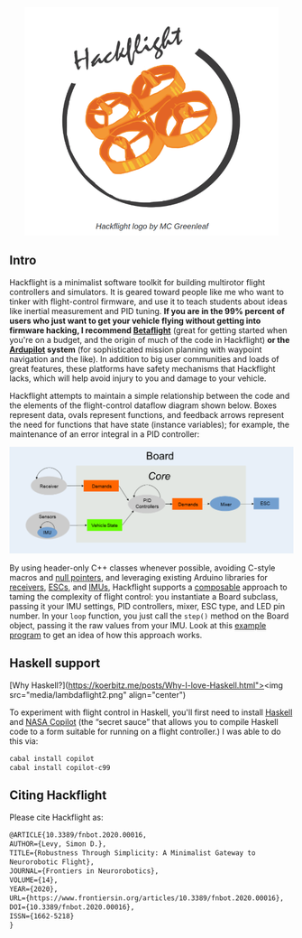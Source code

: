 <p align="center"> 
<img src="media/logo.png" width=450>
</p>

## Intro

Hackflight is a minimalist software toolkit for building multirotor flight
controllers and simulators.  It is geared toward people like me who want to
tinker with flight-control firmware, and use it to teach students about ideas
like inertial measurement and PID tuning.  <b>If you are in the 99% percent of
users who just want to get your vehicle flying without getting into firmware
hacking, I recommend [Betaflight](http://betaflight.com/)</b> (great for
getting started when you're on a budget, and the origin of much of the code in
Hackflight) <b>or the [Ardupilot](http://copter.ardupilot.org) system</b> (for
sophisticated mission planning with waypoint navigation and the like).  In
addition to big user communities and loads of great features, these platforms
have safety mechanisms that Hackflight lacks, which will help avoid injury to
you and damage to your vehicle.



Hackflight attempts to maintain a simple relationship between
the code and the elements of the flight-control dataflow diagram shown below.
Boxes represent data, ovals represent functions, and feedback arrows
represent the need for functions that have state (instance variables); for
example, the maintenance of an error integral in a PID controller:

<p align="center"> 
<img src="media/dataflow.png" width=700>
</p>

By using header-only C++ classes whenever possible, avoiding C-style macros and 
[null pointers](https://www.infoq.com/presentations/Null-References-The-Billion-Dollar-Mistake-Tony-Hoare/),
and leveraging existing Arduino libraries for 
[receivers](https://github.com/bolderflight/sbus),
[ESCs](https://github.com/simondlevy/DshotSTM32), and
[IMUs](https://github.com/simondlevy/MPU6x00),
Hackflight supports a [composable](https://www.programmingtalks.org/talk/brian-beckman-dont-fear-the-monad) 
approach to taming the complexity of flight control: you instantiate a Board
subclass, passing it your IMU settings, PID controllers, mixer, ESC type, and LED
pin number.  In your ```loop``` function, you just call the ```step()``` method
on the Board object, passing it the raw values from your IMU.  Look at this
[example
program](https://github.com/simondlevy/Hackflight/blob/master/examples/MambaF411Dsmx/MambaF411Dsmx.ino)
to get an idea of how this approach works.

## Haskell support

[Why Haskell?](https://koerbitz.me/posts/Why-I-love-Haskell.html"><img src="media/lambdaflight2.png" align="center")

To experiment with flight control in Haskell, you'll first need to install
[Haskell](https://www.haskell.org/) and [NASA
Copilot](https://copilot-language.github.io) (the &ldquo;secret sauce&rdquo;
that allows you to compile Haskell code to a form suitable for running on a
flight controller.)  I was able to do this via:

```
cabal install copilot
cabal install copilot-c99
```




## Citing Hackflight

Please cite Hackflight as:

```
@ARTICLE{10.3389/fnbot.2020.00016,
AUTHOR={Levy, Simon D.},   
TITLE={Robustness Through Simplicity: A Minimalist Gateway to Neurorobotic Flight},      
JOURNAL={Frontiers in Neurorobotics},      
VOLUME={14},           
YEAR={2020},      
URL={https://www.frontiersin.org/articles/10.3389/fnbot.2020.00016},       
DOI={10.3389/fnbot.2020.00016},      
ISSN={1662-5218}
}
```
